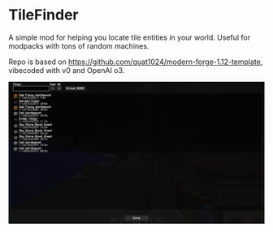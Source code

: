 # TileFinder

A simple mod for helping you locate tile entities in your world. Useful for modpacks with tons of random machines.

Repo is based on https://github.com/quat1024/modern-forge-1.12-template, vibecoded with v0 and OpenAI o3. 

![screenshot](./screenshot.png)